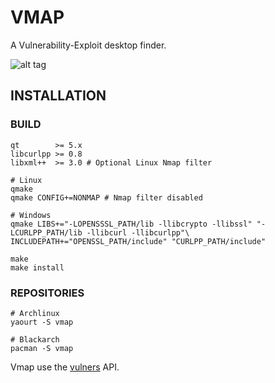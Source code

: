 # VMAP

A Vulnerability-Exploit desktop finder.

![alt tag](https://image.ibb.co/nK2ppv/vmap.png)

## INSTALLATION

### BUILD

```shell
qt        >= 5.x
libcurlpp >= 0.8
libxml++  >= 3.0 # Optional Linux Nmap filter
```

```shell
# Linux
qmake
qmake CONFIG+=NONMAP # Nmap filter disabled

# Windows 
qmake LIBS+="-LOPENSSSL_PATH/lib -llibcrypto -llibssl" "-LCURLPP_PATH/lib -llibcurl -llibcurlpp"\
INCLUDEPATH+="OPENSSL_PATH/include" "CURLPP_PATH/include"

make
make install
```
### REPOSITORIES

```shell
# Archlinux
yaourt -S vmap

# Blackarch
pacman -S vmap
```

Vmap use the [vulners](https://vulners.com/api/v3/) API.
